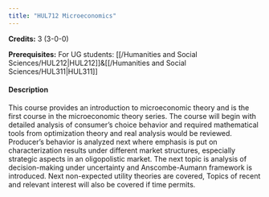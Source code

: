 ```yaml
---
title: "HUL712 Microeconomics"
---
```

**Credits:** 3 (3-0-0)

**Prerequisites:** For UG students: [[/Humanities and Social Sciences/HUL212|HUL212]]&[[/Humanities and Social Sciences/HUL311|HUL311]]

#### Description
This course provides an introduction to microeconomic theory and is the first course in the microeconomic theory series. The course will begin with detailed analysis of consumer’s choice behavior and required mathematical tools from optimization theory and real analysis would be reviewed. Producer’s behavior is analyzed next where emphasis is put on characterization results under different market structures, especially strategic aspects in an oligopolistic market. The next topic is analysis of decision-making under uncertainty and Anscombe-Aumann framework is introduced. Next non-expected utility theories are covered, Topics of recent and relevant interest will also be covered if time permits.